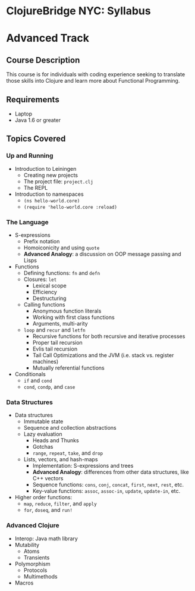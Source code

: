 # ClojureBridge NYC: Syllabus
# Advanced Track

## Course Description

This course is for individuals with coding experience seeking to translate those skills into Clojure and learn more about Functional Programming.

## Requirements

+ Laptop
+ Java 1.6 or greater

## Topics Covered

### Up and Running

+ Introduction to Leiningen
  + Creating new projects
  + The project file: `project.clj`
  + The REPL
+ Introduction to namespaces
  + `(ns hello-world.core)`
  + `(require 'hello-world.core :reload)`

### The Language

+ S-expressions
  + Prefix notation
  + Homoiconicity and using `quote`
  + **Advanced Analogy**: a discussion on OOP message passing and Lisps
+ Functions
  + Defining functions: `fn` and `defn`
  + Closures: `let`
    + Lexical scope
    + Efficiency
    + Destructuring
  + Calling functions
    + Anonymous function literals
    + Working with first class functions
    + Arguments, multi-arity
  + `loop` and `recur` and `letfn`
    + Recursive functions for both recursive and iterative processes
    + Proper tail recursion
    + Evlis tail recursion
    + Tail Call Optimizations and the JVM (i.e. stack vs. register machines)
    + Mutually referential functions
+ Conditionals
  + `if` and `cond`
  + `cond`, `condp`, and `case`

### Data Structures

+ Data structures
  + Immutable state
  + Sequence and collection abstractions
  + Lazy evaluation
    + Heads and Thunks
    + Gotchas
    + `range`, `repeat`, `take`, and `drop`
  + Lists, vectors, and hash-maps
    + Implementation: S-expressions and trees
    + **Advanced Analogy**: differences from other data structures, like C++ vectors
    + Sequence functions: `cons`, `conj`, `concat`, `first`, `next`, `rest`, etc.
    + Key-value functions: `assoc`, `assoc-in`, `update`, `update-in`, etc.
+ Higher order functions:
  + `map`, `reduce`, `filter`, and `apply`
  + `for`, `doseq`, and `run!`

### Advanced Clojure

+ Interop: Java math library
+ Mutability
  + Atoms
  + Transients
+ Polymorphism
  + Protocols
  + Multimethods
+ Macros

